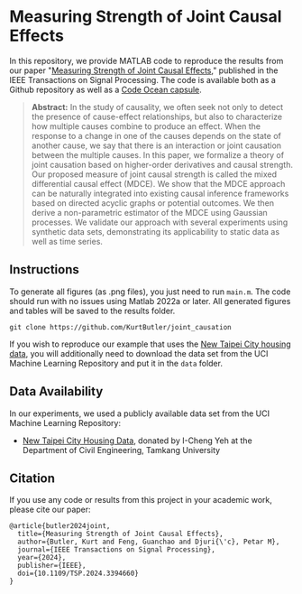 # Measuring Strength of Joint Causal Effects
In this repository, we provide MATLAB code to reproduce the results from our paper "[Measuring Strength of Joint Causal Effects](https://doi.org/10.1109/TSP.2024.3394660)," published in the IEEE Transactions on Signal Processing. The code is available both as a Github repository as well as a [Code Ocean capsule](https://codeocean.com/capsule/6798841/tree).

> **Abstract:** In the study of causality, we often seek not only to detect the presence of cause-effect relationships, but also to characterize how multiple causes combine to produce an effect. When the response to a change in one of the causes depends on the state of another cause, we say that there is an interaction or joint causation between the multiple causes. In this paper, we formalize a theory of joint causation based on higher-order derivatives and causal strength. Our proposed measure of joint causal strength is called the mixed differential causal effect (MDCE). We show that the MDCE approach can be naturally integrated into existing causal inference frameworks based on directed acyclic graphs or potential outcomes. We then derive a non-parametric estimator of the MDCE using Gaussian processes. We validate our approach with several experiments using synthetic data sets, demonstrating its applicability to static data as well as time series. 


## Instructions
To generate all figures (as .png files), you just need to run `main.m`. The code should run with no issues using Matlab 2022a or later. All generated figures and tables will be saved to the results folder. 
```
git clone https://github.com/KurtButler/joint_causation
```
If you wish to reproduce our example that uses the [New Taipei City housing data](https://archive.ics.uci.edu/dataset/477/real+estate+valuation+data+set), you will additionally need to download the data set from the UCI Machine Learning Repository and put it in the `data` folder. 

## Data Availability
In our experiments, we used a publicly available data set from the UCI Machine Learning Repository:
- [New Taipei City Housing Data](https://archive.ics.uci.edu/dataset/477/real+estate+valuation+data+set), donated by I-Cheng Yeh at the Department of Civil Engineering, Tamkang University

## Citation
If you use any code or results from this project in your academic work, please cite our paper:
```
@article{butler2024joint,
  title={Measuring Strength of Joint Causal Effects},
  author={Butler, Kurt and Feng, Guanchao and Djuri{\'c}, Petar M},
  journal={IEEE Transactions on Signal Processing},
  year={2024},
  publisher={IEEE},
  doi={10.1109/TSP.2024.3394660}
}
```
